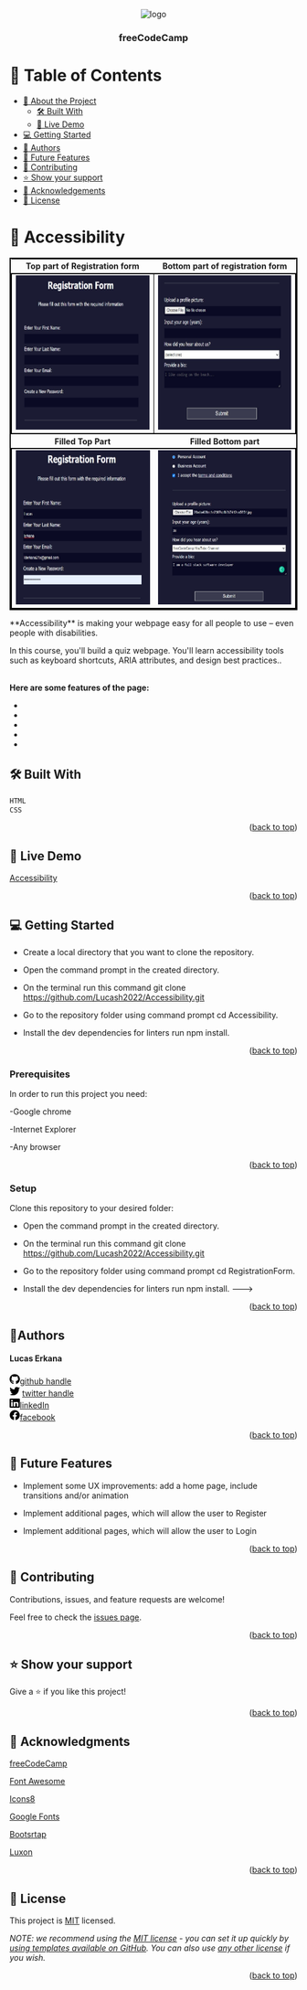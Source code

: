 <a name="readme-top"></a>

<div align="center">

  <img src="https://img.stackshare.io/stack/12741/default_bcc87e47eb053f5947fa6dbe45beba33a3d1dc56.png" alt="logo" width="140"  height="auto" />
  <br/>

  <h3><b>freeCodeCamp</b></h3>

</div>

<!-- TABLE OF CONTENTS -->

# 📗 Table of Contents

- [📖 About the Project](#about-project)
  - [🛠 Built With](#built-with)
  - [🚀 Live Demo](#live-demo)
- [💻 Getting Started](#getting-started)
- [👥 Authors](#authors)
- [🔭 Future Features](#future-features)
- [🤝 Contributing](#contributing)
- [⭐️ Show your support](#support)
- [🙏 Acknowledgements](#acknowledgements)
- [📝 License](#license)

<!-- PROJECT DESCRIPTION -->

# 📖 Accessibility<a name="about-project"></a>
<table style="border: 2px solid black;">
  <tr>
    <th>Top part of Registration form</th>
    <th>Bottom part of registration form</th>
  </tr>
  <tr style="border: 2px solid black;">
    <td style="border: 1px solid black;"><img src="/images/Toppart.jpg" alt="Top part of Registration form" width="300"  height="270" /></td>
    <td><img src="/images/Bottompart.jpg" alt="Bottom part of Registration form" width="300"  height="270" /></td>
  </tr>
  <tr>
    <th>Filled Top Part</th>
    <th>Filled Bottom part</th>
  </tr>
    <tr style="border: 2px solid black;">
      <td><img src="/images/topPartFilled.jpg" alt="Filled Registration Form" width="300"  height="270" /></td>
      <td><img src="/images/bottomPartFilled.jpg" alt="Filled Registration Form" width="300"  height="270" /></td>
  </tr>
</table>
**Accessibility** is making your webpage easy for all people to use – even people with disabilities.

In this course, you'll build a quiz webpage. You'll learn accessibility tools such as keyboard shortcuts, ARIA attributes, and design best practices.. 
<br>
<br>

**Here are some features of the page:**
<ul>
<li></li>
<li></li>
<li></li>
<li></li>
<li></li>

</ul>



## 🛠 Built With <a name="built-with"></a>
    HTML
    CSS


<p align="right">(<a href="#readme-top">back to top</a>)</p>

<!-- LIVE DEMO -->

## 🚀 Live Demo <a name="live-demo"></a>

[Accessibility]( https://lucash2022.github.io/RegistrationForm/)

<p align="right">(<a href="#readme-top">back to top</a>)</p>


<!-- GETTING STARTED -->

## 💻 Getting Started <a name="getting-started"></a>

- Create a local directory that you want to clone the repository.

- Open the command prompt in the created directory.

- On the terminal run this command git clone https://github.com/Lucash2022/Accessibility.git

- Go to the repository folder using command prompt cd Accessibility.

- Install the dev dependencies for linters run npm install.

<p align="right">(<a href="#readme-top">back to top</a>)</p>

### Prerequisites

In order to run this project you need:

-Google chrome

-Internet Explorer

-Any browser


<p align="right">(<a href="#readme-top">back to top</a>)</p>

### Setup

Clone this repository to your desired folder:

- Open the command prompt in the created directory.

- On the terminal run this command git clone https://github.com/Lucash2022/Accessibility.git

- Go to the repository folder using command prompt cd RegistrationForm.

- Install the dev dependencies for linters run npm install.
--->


<p align="right">(<a href="#readme-top">back to top</a>)</p>

<!-- Author -->

## 👤**Authors** <a name="authors"></a>
<h4>Lucas Erkana</h4>

<img src="/images/github.svg" alt="logo" width="18"  height="18" />[github handle](https://github.com/Lucash2022)
<br>
<img src="/images/twitter.svg" alt="logo" width="18"  height="18" /> [twitter handle](https://twitter.com/@Lucas_David_22)
<br>
<img src="/images/linkedin.svg" alt="logo" width="18"  height="18" />[linkedIn](https://www.linkedin.com/in/lucas-erkana-b30a0b3b/)
  <br>
<img src="/images/facebook.svg" alt="logo" width="18"  height="18" />[facebook](https://www.facebook.com/lucash.toni)



<p align="right">(<a href="#readme-top">back to top</a>)</p>

<!-- FUTURE FEATURES -->

## 🔭 Future Features <a name="future-features"></a>

- Implement some UX improvements: add a home page, include transitions and/or animation

- Implement additional pages, which will allow the user to Register

- Implement additional pages, which will allow the user to Login

<p align="right">(<a href="#readme-top">back to top</a>)</p>

<!-- CONTRIBUTING -->

## 🤝 Contributing <a name="contributing"></a>

Contributions, issues, and feature requests are welcome!

Feel free to check the [issues page](https://github.com/Lucash2022/RegistrationForm/issues/2).

<p align="right">(<a href="#readme-top">back to top</a>)</p>

<!-- SUPPORT -->

## ⭐️ Show your support <a name="support"></a>

Give a ⭐️ if you like this project!

<p align="right">(<a href="#readme-top">back to top</a>)</p>

<!-- ACKNOWLEDGEMENTS -->

## 🙏 Acknowledgments <a name="acknowledgements"></a>

[freeCodeCamp](https://www.freecodecamp.org/)

[Font Awesome](https://fontawesome.com/search?q=book&o=r)

[Icons8](https://icons8.com/icons/set/books)

[Google Fonts](https://developers.google.com/fonts)

[Bootsrtap](https://getbootstrap.com/docs/5.1/getting-started/introduction/)

[Luxon](https://imdac.github.io/modules/js/luxon/)


<p align="right">(<a href="#readme-top">back to top</a>)</p>



<!-- LICENSE -->

## 📝 License <a name="license"></a>

This project is [MIT](./LICENSE) licensed.

_NOTE: we recommend using the [MIT license](https://choosealicense.com/licenses/mit/) - you can set it up quickly by [using templates available on GitHub](https://docs.github.com/en/communities/setting-up-your-project-for-healthy-contributions/adding-a-license-to-a-repository). You can also use [any other license](https://choosealicense.com/licenses/) if you wish._

<p align="right">(<a href="#readme-top">back to top</a>)</p>
